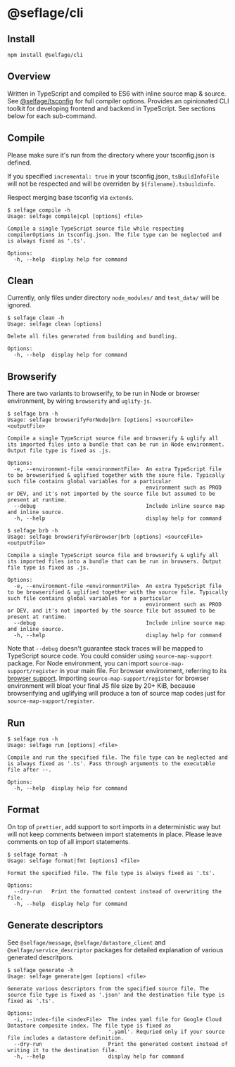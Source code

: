 # @seflage/cli

## Install

`npm install @selfage/cli`

## Overview

Written in TypeScript and compiled to ES6 with inline source map & source. See [@selfage/tsconfig](https://www.npmjs.com/package/@selfage/tsconfig) for full compiler options. Provides an opinionated CLI toolkit for developing frontend and backend in TypeScript. See sections below for each sub-command.

## Compile

Please make sure it's run from the directory where your tsconfig.json is defined.

If you specified `incremental: true` in your tsconfig.json, `tsBuildInfoFile` will not be respected and will be overriden by `${filename}.tsbuildinfo`.

Respect merging base tsconfig via `extends`.

```
$ selfage compile -h
Usage: selfage compile|cpl [options] <file>

Compile a single TypeScript source file while respecting compilerOptions in tsconfig.json. The file type can be neglected and is always fixed as '.ts'.

Options:
  -h, --help  display help for command
```

## Clean

Currently, only files under directory `node_modules/` and `test_data/` will be ignored.

```
$ selfage clean -h
Usage: selfage clean [options]

Delete all files generated from building and bundling.

Options:
  -h, --help  display help for command
```

## Browserify

There are two variants to browserify, to be run in Node or browser environment, by wiring `browserify` and `uglify-js`.

```
$ selfage brn -h
Usage: selfage browserifyForNode|brn [options] <sourceFile> <outputFile>

Compile a single TypeScript source file and browserify & uglify all its imported files into a bundle that can be run in Node environment. Output file type is fixed as .js.

Options:
  -e, --environment-file <environmentFile>  An extra TypeScript file to be browserified & uglified together with the soure file. Typically such file contains global variables for a particular
                                            environment such as PROD or DEV, and it's not imported by the source file but assumed to be present at runtime.
  --debug                                   Include inline source map and inline source.
  -h, --help                                display help for command
```

```
$ selfage brb -h
Usage: selfage browserifyForBrowser|brb [options] <sourceFile> <outputFile>

Compile a single TypeScript source file and browserify & uglify all its imported files into a bundle that can be run in browsers. Output file type is fixed as .js.

Options:
  -e, --environment-file <environmentFile>  An extra TypeScript file to be browserified & uglified together with the source file. Typically such file contains global variables for a particular
                                            environment such as PROD or DEV, and it's not imported by the source file but assumed to be present at runtime.
  --debug                                   Include inline source map and inline source.
  -h, --help                                display help for command
```

Note that `--debug` doesn't guarantee stack traces will be mapped to TypeScript source code. You could consider using `source-map-support` package. For Node environment, you can import `source-map-support/register` in your main file. For browser environment, referring to its [browser support](https://github.com/evanw/node-source-map-support#browser-support). Importing `source-map-support/register` for browser environment will bloat your final JS file size by 20+ KiB, because browserifying and uglifying will produce a ton of source map codes just for `source-map-support/register`.

## Run

```
$ selfage run -h
Usage: selfage run [options] <file>

Compile and run the specified file. The file type can be neglected and is always fixed as '.ts'. Pass through arguments to the executable file after --.

Options:
  -h, --help  display help for command
```

## Format

On top of `prettier`, add support to sort imports in a deterministic way but will not keep comments between import statements in place. Please leave comments on top of all import statements.

```
$ selfage format -h
Usage: selfage format|fmt [options] <file>

Format the specified file. The file type is always fixed as '.ts'.

Options:
  --dry-run   Print the formatted content instead of overwriting the file.
  -h, --help  display help for command
```

## Generate descriptors

See `@selfage/message`, `@selfage/datastore_client` and `@selfage/service_descriptor` packages for detailed explanation of various generated descritpors.

```
$ selfage generate -h
Usage: selfage generate|gen [options] <file>

Generate various descriptors from the specified source file. The source file type is fixed as '.json' and the destination file type is fixed as '.ts'.

Options:
  -i, --index-file <indexFile>  The index yaml file for Google Cloud Datastore composite index. The file type is fixed as
                                '.yaml'. Requried only if your source file includes a datastore definition.
  --dry-run                     Print the generated content instead of writing it to the destination file.
  -h, --help                    display help for command
```
